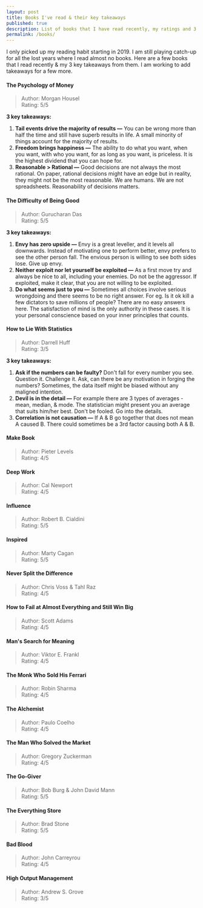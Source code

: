```yaml
---
layout: post
title: Books I've read & their key takeaways
published: true
description: List of books that I have read recently, my ratings and 3 key takeways on them. 
permalink: /books/
---
```


I only picked up my reading habit starting in 2019. I am still playing catch-up for all the lost years where I read almost no books. Here are a few books that I read recently & my 3 key takeaways from them. I am working to add takeaways for a few more.

#### **The Psychology of Money**

>Author: Morgan Housel <br/>
Rating: 5/5 <br/>

**3 key takeaways:** 

1. **Tail events drive the majority of results —** You can be wrong more than half the time and still have superb results in life. A small minority of things account for the majority of results. 
2. **Freedom brings happiness —** The ability to do what you want, when you want, with who you want, for as long as you want, is priceless. It is the highest dividend that you can hope for.
3. **Reasonable > Rational —** Good decisions are not always the most rational. On paper, rational decisions might have an edge but in reality, they might not be the most reasonable. We are humans. We are not  spreadsheets. Reasonability of decisions matters.

#### **The Difficulty of Being Good**

>Author: Gurucharan Das <br/>
Rating: 5/5

**3 key takeaways:** 

1. **Envy has zero upside —** Envy is a great leveller, and it levels all downwards. Instead of motivating one to perform better, envy prefers to see the other person fall. The envious person is willing to see both sides lose. Give up envy.
2. **Neither exploit nor let yourself be exploited —** As a first move try and always be nice to all, including your enemies. Do not be the aggressor. If exploited, make it clear, that you are not willing to be exploited.  
3. **Do what seems just to you —** Sometimes all choices involve serious wrongdoing and there seems to be no right answer. For eg. Is it ok kill a few dictators to save millions of people? There are no easy answers here. The satisfaction of mind is the only authority in these cases. It is your personal conscience based on your inner principles that counts. 

#### **How to Lie With Statistics**

>Author: Darrell Huff <br/>
Rating: 3/5

**3 key takeaways:** 

1. **Ask if the numbers can be faulty?** Don't fall for every number you see. Question it. Challenge it. Ask, can there be any motivation in forging the numbers? Sometimes, the data itself might be biased without any maligned intention.  
2. **Devil is in the detail —**  For example there are 3 types of averages - mean, median, & mode. The statistician might present you an average that suits him/her best. Don't be fooled. Go into the details.   
3. **Correlation is not causation —** If A & B go together that does not mean A caused B. There could sometimes be a 3rd factor causing both A & B.

#### **Make Book**

>Author: Pieter Levels  <br/>
Rating: 4/5

#### **Deep Work**

>Author: Cal Newport <br/>
Rating: 4/5

#### **Influence**

>Author: Robert B. Cialdini <br/>
Rating: 5/5

#### **Inspired**

>Author: Marty Cagan <br/>
Rating: 5/5

#### **Never Split the Difference**

>Author: Chris Voss & Tahl Raz <br/>
Rating: 4/5

#### **How to Fail at Almost Everything and Still Win Big**

>Author: Scott Adams <br/>
Rating: 4/5

#### **Man's Search for Meaning** 

>Author: Viktor E. Frankl <br/>
Rating: 4/5

#### **The Monk Who Sold His Ferrari**

>Author: Robin Sharma <br/>
Rating: 4/5

#### **The Alchemist**

>Author: Paulo Coelho <br/>
Rating: 4/5

#### **The Man Who Solved the Market**

>Author: Gregory Zuckerman <br/>
Rating: 4/5

#### **The Go-Giver**

>Author: Bob Burg & John David Mann <br/>
Rating: 5/5

#### **The Everything Store**

>Author: Brad Stone <br/>
Rating: 5/5

#### **Bad Blood**

>Author: John Carreyrou <br/>
Rating: 4/5

#### **High Output Management**

>Author: Andrew S. Grove <br/>
Rating: 3/5